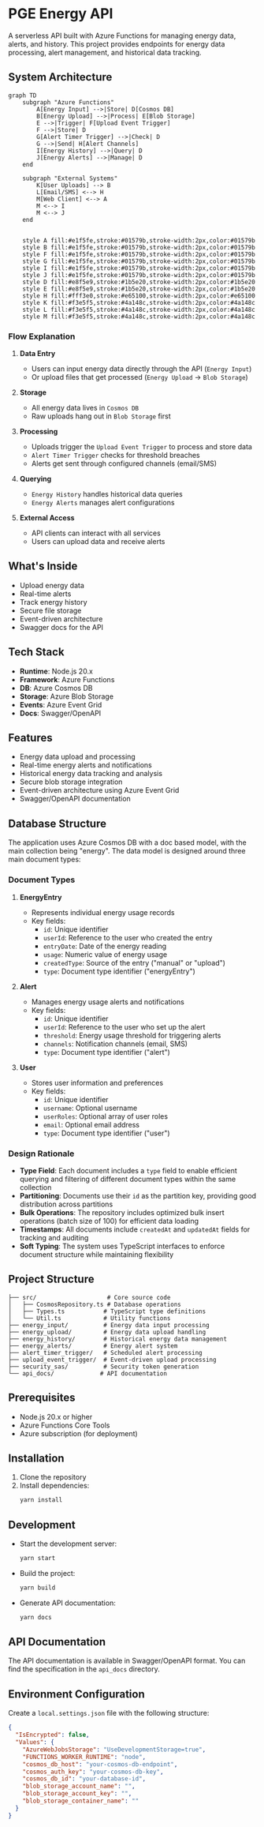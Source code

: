 # PGE Energy API

A serverless API built with Azure Functions for managing energy data, alerts, and history. This project provides endpoints for energy data processing, alert management, and 
historical data tracking.

## System Architecture

```mermaid
graph TD
    subgraph "Azure Functions"
        A[Energy Input] -->|Store| D[Cosmos DB]
        B[Energy Upload] -->|Process| E[Blob Storage]
        E -->|Trigger| F[Upload Event Trigger]
        F -->|Store| D
        G[Alert Timer Trigger] -->|Check| D
        G -->|Send| H[Alert Channels]
        I[Energy History] -->|Query| D
        J[Energy Alerts] -->|Manage| D
    end

    subgraph "External Systems"
        K[User Uploads] --> B
        L[Email/SMS] <--> H
        M[Web Client] <--> A
        M <--> I
        M <--> J
    end


    style A fill:#e1f5fe,stroke:#01579b,stroke-width:2px,color:#01579b
    style B fill:#e1f5fe,stroke:#01579b,stroke-width:2px,color:#01579b
    style F fill:#e1f5fe,stroke:#01579b,stroke-width:2px,color:#01579b
    style G fill:#e1f5fe,stroke:#01579b,stroke-width:2px,color:#01579b
    style I fill:#e1f5fe,stroke:#01579b,stroke-width:2px,color:#01579b
    style J fill:#e1f5fe,stroke:#01579b,stroke-width:2px,color:#01579b
    style D fill:#e8f5e9,stroke:#1b5e20,stroke-width:2px,color:#1b5e20
    style E fill:#e8f5e9,stroke:#1b5e20,stroke-width:2px,color:#1b5e20
    style H fill:#fff3e0,stroke:#e65100,stroke-width:2px,color:#e65100
    style K fill:#f3e5f5,stroke:#4a148c,stroke-width:2px,color:#4a148c
    style L fill:#f3e5f5,stroke:#4a148c,stroke-width:2px,color:#4a148c
    style M fill:#f3e5f5,stroke:#4a148c,stroke-width:2px,color:#4a148c
```

### Flow Explanation

1. **Data Entry**
   - Users can input energy data directly through the API (`Energy Input`)
   - Or upload files that get processed (`Energy Upload` → `Blob Storage`)

2. **Storage**
   - All energy data lives in `Cosmos DB`
   - Raw uploads hang out in `Blob Storage` first

3. **Processing**
   - Uploads trigger the `Upload Event Trigger` to process and store data
   - `Alert Timer Trigger` checks for threshold breaches
   - Alerts get sent through configured channels (email/SMS)

4. **Querying**
   - `Energy History` handles historical data queries
   - `Energy Alerts` manages alert configurations

5. **External Access**
   - API clients can interact with all services
   - Users can upload data and receive alerts

## What's Inside

- Upload energy data
- Real-time alerts
- Track energy history
- Secure file storage
- Event-driven architecture
- Swagger docs for the API

## Tech Stack

- **Runtime**: Node.js 20.x
- **Framework**: Azure Functions
- **DB**: Azure Cosmos DB
- **Storage**: Azure Blob Storage
- **Events**: Azure Event Grid
- **Docs**: Swagger/OpenAPI

## Features

- Energy data upload and processing
- Real-time energy alerts and notifications
- Historical energy data tracking and analysis
- Secure blob storage integration
- Event-driven architecture using Azure Event Grid
- Swagger/OpenAPI documentation

## Database Structure

The application uses Azure Cosmos DB with a doc based model, with the main collection being "energy". The data model is designed around three main document types:

### Document Types

1. **EnergyEntry**
   - Represents individual energy usage records
   - Key fields:
     - `id`: Unique identifier
     - `userId`: Reference to the user who created the entry
     - `entryDate`: Date of the energy reading
     - `usage`: Numeric value of energy usage
     - `createdType`: Source of the entry ("manual" or "upload")
     - `type`: Document type identifier ("energyEntry")

2. **Alert**
   - Manages energy usage alerts and notifications
   - Key fields:
     - `id`: Unique identifier
     - `userId`: Reference to the user who set up the alert
     - `threshold`: Energy usage threshold for triggering alerts
     - `channels`: Notification channels (email, SMS)
     - `type`: Document type identifier ("alert")

3. **User**
   - Stores user information and preferences
   - Key fields:
     - `id`: Unique identifier
     - `username`: Optional username
     - `userRoles`: Optional array of user roles
     - `email`: Optional email address
     - `type`: Document type identifier ("user")

### Design Rationale

- **Type Field**: Each document includes a `type` field to enable efficient querying and filtering of different document types within the same collection
- **Partitioning**: Documents use their `id` as the partition key, providing good distribution across partitions
- **Bulk Operations**: The repository includes optimized bulk insert operations (batch size of 100) for efficient data loading
- **Timestamps**: All documents include `createdAt` and `updatedAt` fields for tracking and auditing
- **Soft Typing**: The system uses TypeScript interfaces to enforce document structure while maintaining flexibility

## Project Structure

```
├── src/                    # Core source code
│   ├── CosmosRepository.ts # Database operations
│   ├── Types.ts           # TypeScript type definitions
│   └── Util.ts            # Utility functions
├── energy_input/          # Energy data input processing
├── energy_upload/         # Energy data upload handling
├── energy_history/        # Historical energy data management
├── energy_alerts/         # Energy alert system
├── alert_timer_trigger/   # Scheduled alert processing
├── upload_event_trigger/  # Event-driven upload processing
├── security_sas/          # Security token generation
└── api_docs/             # API documentation
```

## Prerequisites

- Node.js 20.x or higher
- Azure Functions Core Tools
- Azure subscription (for deployment)

## Installation

1. Clone the repository
2. Install dependencies:
   ```bash
   yarn install
   ```

## Development

- Start the development server:
  ```bash
  yarn start
  ```
- Build the project:
  ```bash
  yarn build
  ```
- Generate API documentation:
  ```bash
  yarn docs
  ```

## API Documentation

The API documentation is available in Swagger/OpenAPI format. You can find the specification in the `api_docs` directory.

## Environment Configuration

Create a `local.settings.json` file with the following structure:

```json
{
  "IsEncrypted": false,
  "Values": {
    "AzureWebJobsStorage": "UseDevelopmentStorage=true",
    "FUNCTIONS_WORKER_RUNTIME": "node",
    "cosmos_db_host": "your-cosmos-db-endpoint",
    "cosmos_auth_key": "your-cosmos-db-key",
    "cosmos_db_id": "your-database-id",
    "blob_storage_account_name": "",
    "blob_storage_account_key": "",
    "blob_storage_container_name": ""
  }
}
```